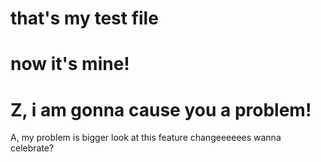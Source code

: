 # that's my test file
# now it's mine!
# Z, i am gonna cause you a problem!
A, my problem is bigger
look at this feature
changeeeeees
wanna celebrate?
